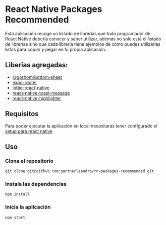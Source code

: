 # React Native Packages Recommended

Esta aplicación recoge un listado de librerías que todo programador de React Native debería conocer y saber utilizar, además no solo está el listado de librerías sino que cada librería tiene ejemplos de cómo puedes utilizarlas listos para copiar y pegar en tu propia aplicación.

## Liberías agregadas:

- [@gorhom/bottom-sheet](https://github.com/gorhom/react-native-bottom-sheet)
- [expo-router](https://github.com/expo/expo/tree/main/packages/expo-router)
- [lottie-react-native](https://github.com/lottie-react-native/lottie-react-native)
- [react-native-toast-message](https://github.com/calintamas/react-native-toast-message)
- [react-native-highlighter](https://github.com/farhoudshapouran/react-native-highlighter)

## Requisitos

Para poder ejecutar la aplicación en local necesitarás tener configurado el [setup para react native](https://reactnative.dev/docs/set-up-your-environment)

## Uso

### Clona el repositorio

```sh
git clone git@github.com:gartnerleandro/rn-packages-recommended.git
```

### Instala las dependencias

```sh
npm install
```

### Inicia la aplicación

```sh
npm start
```

